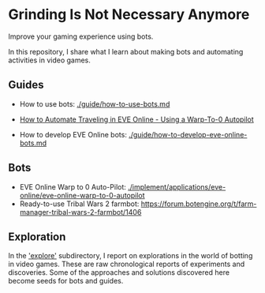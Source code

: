 # Grinding Is Not Necessary Anymore

Improve your gaming experience using bots.

In this repository, I share what I learn about making bots and automating activities in video games.

## Guides

+ How to use bots: [./guide/how-to-use-bots.md](./guide/how-to-use-bots.md)

+ [How to Automate Traveling in EVE Online - Using a Warp-To-0 Autopilot](./guide/eve-online/how-to-automate-traveling-in-eve-online-using-a-warp-to-0-autopilot.md)

+ How to develop EVE Online bots: [./guide/how-to-develop-eve-online-bots.md](./guide/how-to-develop-eve-online-bots.md)

## Bots

+ EVE Online Warp to 0 Auto-Pilot: [./implement/applications/eve-online/eve-online-warp-to-0-autopilot](./implement/applications/eve-online/eve-online-warp-to-0-autopilot)
+ Ready-to-use Tribal Wars 2 farmbot: https://forum.botengine.org/t/farm-manager-tribal-wars-2-farmbot/1406

## Exploration

In the ['explore'](./explore) subdirectory, I report on explorations in the world of botting in video games. These are raw chronological reports of experiments and discoveries. Some of the approaches and solutions discovered here become seeds for bots and guides.
